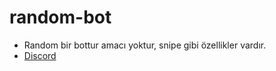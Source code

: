 # random-bot
  
   - Random bir bottur amacı yoktur, snipe gibi özellikler vardır.
   - [Discord](https://discord.gg/delimine)
